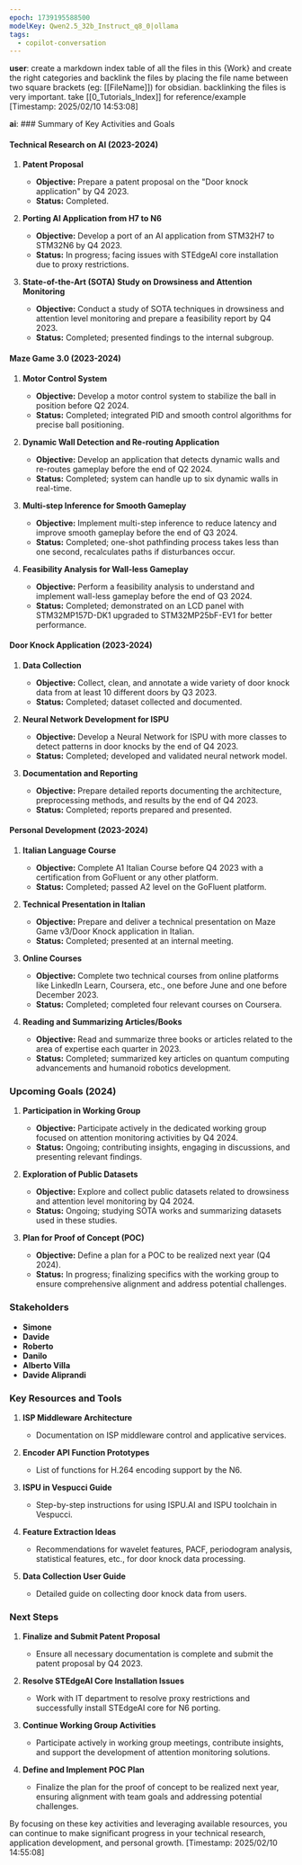 ```yaml
---
epoch: 1739195588500
modelKey: Qwen2.5_32b_Instruct_q8_0|ollama
tags:
  - copilot-conversation
---
```


**user**: create a markdown index table of all the files in this {Work} and create the right categories and backlink the files by placing the file name between two square brackets (eg: [[FileName]]) for obsidian. backlinking the files is very important. take [[0_Tutorials_Index]] for reference/example
[Timestamp: 2025/02/10 14:53:08]

**ai**: ### Summary of Key Activities and Goals

#### Technical Research on AI (2023-2024)

1. **Patent Proposal**
   - **Objective:** Prepare a patent proposal on the "Door knock application" by Q4 2023.
   - **Status:** Completed.

2. **Porting AI Application from H7 to N6**
   - **Objective:** Develop a port of an AI application from STM32H7 to STM32N6 by Q4 2023.
   - **Status:** In progress; facing issues with STEdgeAI core installation due to proxy restrictions.

3. **State-of-the-Art (SOTA) Study on Drowsiness and Attention Monitoring**
   - **Objective:** Conduct a study of SOTA techniques in drowsiness and attention level monitoring and prepare a feasibility report by Q4 2023.
   - **Status:** Completed; presented findings to the internal subgroup.

#### Maze Game 3.0 (2023-2024)

1. **Motor Control System**
   - **Objective:** Develop a motor control system to stabilize the ball in position before Q2 2024.
   - **Status:** Completed; integrated PID and smooth control algorithms for precise ball positioning.

2. **Dynamic Wall Detection and Re-routing Application**
   - **Objective:** Develop an application that detects dynamic walls and re-routes gameplay before the end of Q2 2024.
   - **Status:** Completed; system can handle up to six dynamic walls in real-time.

3. **Multi-step Inference for Smooth Gameplay**
   - **Objective:** Implement multi-step inference to reduce latency and improve smooth gameplay before the end of Q3 2024.
   - **Status:** Completed; one-shot pathfinding process takes less than one second, recalculates paths if disturbances occur.

4. **Feasibility Analysis for Wall-less Gameplay**
   - **Objective:** Perform a feasibility analysis to understand and implement wall-less gameplay before the end of Q3 2024.
   - **Status:** Completed; demonstrated on an LCD panel with STM32MP157D-DK1 upgraded to STM32MP25bF-EV1 for better performance.

#### Door Knock Application (2023-2024)

1. **Data Collection**
   - **Objective:** Collect, clean, and annotate a wide variety of door knock data from at least 10 different doors by Q3 2023.
   - **Status:** Completed; dataset collected and documented.

2. **Neural Network Development for ISPU**
   - **Objective:** Develop a Neural Network for ISPU with more classes to detect patterns in door knocks by the end of Q4 2023.
   - **Status:** Completed; developed and validated neural network model.

3. **Documentation and Reporting**
   - **Objective:** Prepare detailed reports documenting the architecture, preprocessing methods, and results by the end of Q4 2023.
   - **Status:** Completed; reports prepared and presented.

#### Personal Development (2023-2024)

1. **Italian Language Course**
   - **Objective:** Complete A1 Italian Course before Q4 2023 with a certification from GoFluent or any other platform.
   - **Status:** Completed; passed A2 level on the GoFluent platform.

2. **Technical Presentation in Italian**
   - **Objective:** Prepare and deliver a technical presentation on Maze Game v3/Door Knock application in Italian.
   - **Status:** Completed; presented at an internal meeting.

3. **Online Courses**
   - **Objective:** Complete two technical courses from online platforms like LinkedIn Learn, Coursera, etc., one before June and one before December 2023.
   - **Status:** Completed; completed four relevant courses on Coursera.

4. **Reading and Summarizing Articles/Books**
   - **Objective:** Read and summarize three books or articles related to the area of expertise each quarter in 2023.
   - **Status:** Completed; summarized key articles on quantum computing advancements and humanoid robotics development.

### Upcoming Goals (2024)

1. **Participation in Working Group**
   - **Objective:** Participate actively in the dedicated working group focused on attention monitoring activities by Q4 2024.
   - **Status:** Ongoing; contributing insights, engaging in discussions, and presenting relevant findings.

2. **Exploration of Public Datasets**
   - **Objective:** Explore and collect public datasets related to drowsiness and attention level monitoring by Q4 2024.
   - **Status:** Ongoing; studying SOTA works and summarizing datasets used in these studies.

3. **Plan for Proof of Concept (POC)**
   - **Objective:** Define a plan for a POC to be realized next year (Q4 2024).
   - **Status:** In progress; finalizing specifics with the working group to ensure comprehensive alignment and address potential challenges.

### Stakeholders

- **Simone**
- **Davide**
- **Roberto**
- **Danilo**
- **Alberto Villa**
- **Davide Aliprandi**

### Key Resources and Tools

1. **ISP Middleware Architecture**
   - Documentation on ISP middleware control and applicative services.

2. **Encoder API Function Prototypes**
   - List of functions for H.264 encoding support by the N6.

3. **ISPU in Vespucci Guide**
   - Step-by-step instructions for using ISPU.AI and ISPU toolchain in Vespucci.

4. **Feature Extraction Ideas**
   - Recommendations for wavelet features, PACF, periodogram analysis, statistical features, etc., for door knock data processing.

5. **Data Collection User Guide**
   - Detailed guide on collecting door knock data from users.

### Next Steps

1. **Finalize and Submit Patent Proposal**
   - Ensure all necessary documentation is complete and submit the patent proposal by Q4 2023.

2. **Resolve STEdgeAI Core Installation Issues**
   - Work with IT department to resolve proxy restrictions and successfully install STEdgeAI core for N6 porting.

3. **Continue Working Group Activities**
   - Participate actively in working group meetings, contribute insights, and support the development of attention monitoring solutions.

4. **Define and Implement POC Plan**
   - Finalize the plan for the proof of concept to be realized next year, ensuring alignment with team goals and addressing potential challenges.

By focusing on these key activities and leveraging available resources, you can continue to make significant progress in your technical research, application development, and personal growth.
[Timestamp: 2025/02/10 14:55:08]
